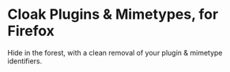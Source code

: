 Cloak Plugins & Mimetypes, for Firefox
========================

Hide in the forest, with a clean removal of your plugin & mimetype identifiers.
